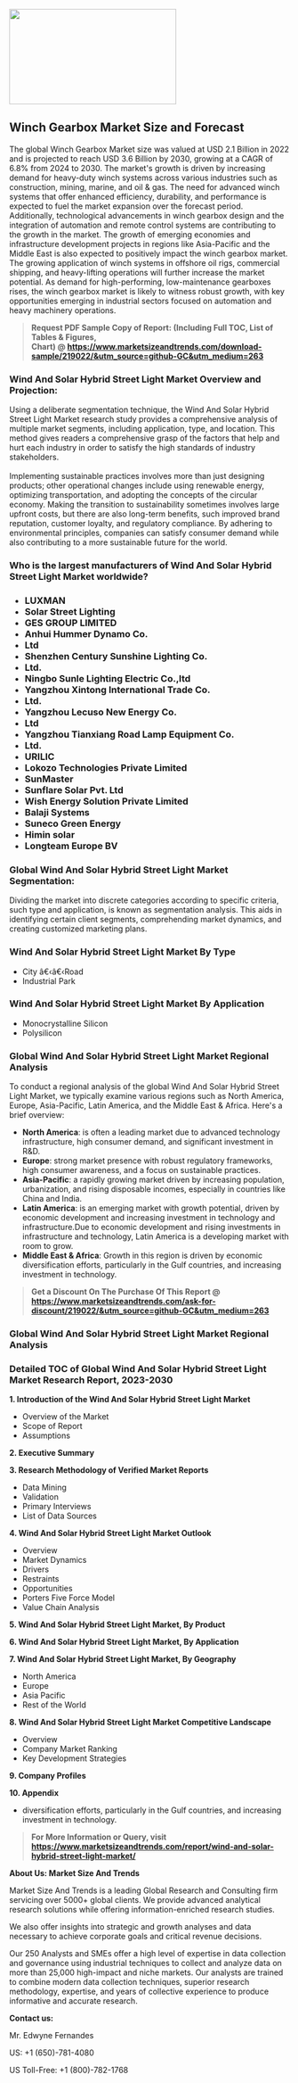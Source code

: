 <p><img class="alignnone size-medium wp-image-20088" src="https://ffe5etoiles.com/wp-content/uploads/2024/12/MST1-300x171.png" alt="" width="300" height="171" /></p><h2>Winch Gearbox Market Size and Forecast</h2><p>The global Winch Gearbox Market size was valued at USD 2.1 Billion in 2022 and is projected to reach USD 3.6 Billion by 2030, growing at a CAGR of 6.8% from 2024 to 2030. The market's growth is driven by increasing demand for heavy-duty winch systems across various industries such as construction, mining, marine, and oil & gas. The need for advanced winch systems that offer enhanced efficiency, durability, and performance is expected to fuel the market expansion over the forecast period. Additionally, technological advancements in winch gearbox design and the integration of automation and remote control systems are contributing to the growth in the market. The growth of emerging economies and infrastructure development projects in regions like Asia-Pacific and the Middle East is also expected to positively impact the winch gearbox market. The growing application of winch systems in offshore oil rigs, commercial shipping, and heavy-lifting operations will further increase the market potential. As demand for high-performing, low-maintenance gearboxes rises, the winch gearbox market is likely to witness robust growth, with key opportunities emerging in industrial sectors focused on automation and heavy machinery operations. </p><blockquote id="" class=""><strong>Request PDF Sample Copy of Report: (Including Full TOC, List of Tables &amp; Figures, Chart)&nbsp;@&nbsp;<strong><a href="https://www.marketsizeandtrends.com/download-sample/219022/&utm_source=github-GC&utm_medium=263" target="_blank">https://www.marketsizeandtrends.com/download-sample/219022/&utm_source=github-GC&utm_medium=263</a></strong></strong></blockquote><h3 id="" class="">Wind And Solar Hybrid Street Light Market&nbsp;Overview and Projection:</h3><p id="" class="">Using a deliberate segmentation technique, the Wind And Solar Hybrid Street Light Market research study provides a comprehensive analysis of multiple market segments, including application, type, and location. This method gives readers a comprehensive grasp of the factors that help and hurt each industry in order to satisfy the high standards of industry stakeholders. <br /> <br />Implementing sustainable practices involves more than just designing products; other operational changes include using renewable energy, optimizing transportation, and adopting the concepts of the circular economy. Making the transition to sustainability sometimes involves large upfront costs, but there are also long-term benefits, such improved brand reputation, customer loyalty, and regulatory compliance. By adhering to environmental principles, companies can satisfy consumer demand while also contributing to a more sustainable future for the world.</p><h3 id="" class="">Who is the largest manufacturers of&nbsp;Wind And Solar Hybrid Street Light Market worldwide?</h3><h3 class=""><p><ul><li>LUXMAN </li><li> Solar Street Lighting </li><li> GES GROUP LIMITED </li><li> Anhui Hummer Dynamo Co. </li><li> Ltd </li><li> Shenzhen Century Sunshine Lighting Co. </li><li> Ltd. </li><li> Ningbo Sunle Lighting Electric Co.,ltd </li><li> Yangzhou Xintong International Trade Co. </li><li> Ltd. </li><li> Yangzhou Lecuso New Energy Co. </li><li> Ltd </li><li> Yangzhou Tianxiang Road Lamp Equipment Co. </li><li> Ltd. </li><li> URILIC </li><li> Lokozo Technologies Private Limited </li><li> SunMaster </li><li> Sunflare Solar Pvt. Ltd </li><li> Wish Energy Solution Private Limited </li><li> Balaji Systems </li><li> Suneco Green Energy </li><li> Himin solar </li><li> Longteam Europe BV</li></ul></p></h3><h3 id="" class="">Global&nbsp;Wind And Solar Hybrid Street Light Market Segmentation:</h3><p id="" class="">Dividing the market into discrete categories according to specific criteria, such type and application, is known as segmentation analysis. This aids in identifying certain client segments, comprehending market dynamics, and creating customized marketing plans.</p><h3 id="" class="">Wind And Solar Hybrid Street Light Market&nbsp;By Type</h3><p><p><ul><li>City â€‹â€‹Road</li><li> Industrial Park</p></li></ul></p></p><h3 id="" class="">Wind And Solar Hybrid Street Light Market&nbsp;By Application</h3><p class=""><p><ul><li>Monocrystalline Silicon</li><li> Polysilicon</li></ul></p></p><h3 id="" class="">Global Wind And Solar Hybrid Street Light Market Regional Analysis</h3><p id="" class="">To conduct a regional analysis of the global Wind And Solar Hybrid Street Light Market, we typically examine various regions such as North America, Europe, Asia-Pacific, Latin America, and the Middle East &amp; Africa. Here's a brief overview:</p><ul><li><strong>North America</strong>: is often a leading market due to advanced technology infrastructure, high consumer demand, and significant investment in R&amp;D.</li><li><strong>Europe</strong>: strong market presence with robust regulatory frameworks, high consumer awareness, and a focus on sustainable practices.</li><li><strong>Asia-Pacific</strong>: a rapidly growing market driven by increasing population, urbanization, and rising disposable incomes, especially in countries like China and India.</li><li><strong>Latin America</strong>: is an emerging market with growth potential, driven by economic development and increasing investment in technology and infrastructure.Due to economic development and rising investments in infrastructure and technology, Latin America is a developing market with room to grow.</li><li><strong>Middle East &amp; Africa</strong>: Growth in this region is driven by economic diversification efforts, particularly in the Gulf countries, and increasing investment in technology.</li></ul><blockquote id="" class=""><strong>Get a Discount On The Purchase Of This Report @ <strong><a href="https://www.marketsizeandtrends.com/ask-for-discount/219022/&utm_source=github-GC&utm_medium=263" target="_blank">https://www.marketsizeandtrends.com/ask-for-discount/219022/&utm_source=github-GC&utm_medium=263</a></strong></strong></blockquote><h3 id="" class="">Global Wind And Solar Hybrid Street Light Market Regional Analysis</h3><h3 id="" class="">Detailed TOC of Global Wind And Solar Hybrid Street Light Market Research Report, 2023-2030</h3><p id="" class=""><strong>1. Introduction of the Wind And Solar Hybrid Street Light Market</strong></p><ul><li>Overview of the Market</li><li>Scope of Report</li><li>Assumptions</li></ul><p id="" class=""><strong>2. Executive Summary</strong></p><p id="" class=""><strong>3. Research Methodology of Verified Market Reports</strong></p><ul><li>Data Mining</li><li>Validation</li><li>Primary Interviews</li><li>List of Data Sources</li></ul><p id="" class=""><strong>4. Wind And Solar Hybrid Street Light Market Outlook</strong></p><ul><li>Overview</li><li>Market Dynamics</li><li>Drivers</li><li>Restraints</li><li>Opportunities</li><li>Porters Five Force Model</li><li>Value Chain Analysis</li></ul><p id="" class=""><strong>5. Wind And Solar Hybrid Street Light Market, By Product</strong></p><p id="" class=""><strong>6. Wind And Solar Hybrid Street Light Market, By Application</strong></p><p id="" class=""><strong>7. Wind And Solar Hybrid Street Light Market, By Geography</strong></p><ul><li>North America</li><li>Europe</li><li>Asia Pacific</li><li>Rest of the World</li></ul><p id="" class=""><strong>8. Wind And Solar Hybrid Street Light Market Competitive Landscape</strong></p><ul><li>Overview</li><li>Company Market Ranking</li><li>Key Development Strategies</li></ul><p id="" class=""><strong>9. Company Profiles</strong></p><p id="" class=""><strong>10. Appendix</strong></p><ul><li>diversification efforts, particularly in the Gulf countries, and increasing investment in technology.</li></ul><blockquote id="" class=""><strong>For More Information or Query, visit <strong><strong><a href="https://www.marketsizeandtrends.com/report/wind-and-solar-hybrid-street-light-market/" target="_blank">https://www.marketsizeandtrends.com/report/wind-and-solar-hybrid-street-light-market/</a></strong></strong></strong></blockquote><p id="" class=""><strong>About Us: Market Size And Trends</strong></p><p id="" class="">Market Size And Trends is a leading Global Research and Consulting firm servicing over 5000+ global clients. We provide advanced analytical research solutions while offering information-enriched research studies.</p><p id="" class="">We also offer insights into strategic and growth analyses and data necessary to achieve corporate goals and critical revenue decisions.</p><p id="" class="">Our 250 Analysts and SMEs offer a high level of expertise in data collection and governance using industrial techniques to collect and analyze data on more than 25,000 high-impact and niche markets. Our analysts are trained to combine modern data collection techniques, superior research methodology, expertise, and years of collective experience to produce informative and accurate research.</p><p id="" class=""><strong>Contact us:</strong></p><p id="" class="">Mr. Edwyne Fernandes</p><p id="" class="">US: +1 (650)-781-4080</p><p id="" class="">US Toll-Free: +1 (800)-782-1768</p>
